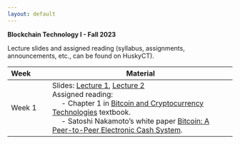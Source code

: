```yaml
---
layout: default
---
```


**Blockchain Technology I - Fall 2023**

Lecture slides and assigned reading (syllabus, assignments, announcements, etc., can be found on HuskyCT).

| Week&emsp;&emsp;| Material           |
|----------|--------------------|
| Week 1 | Slides: [Lecture 1](./lecture1.pdf), [Lecture 2](./lecture2.pdf) <br/> Assigned reading: <br/> &emsp; - Chapter 1 in [Bitcoin and Cryptocurrency Technologies](https://d28rh4a8wq0iu5.cloudfront.net/bitcointech/readings/princeton_bitcoin_book.pdf) textbook. <br/> &emsp; - Satoshi Nakamoto’s white paper [Bitcoin: A Peer-to-Peer Electronic Cash System](https://bitcoin.org/bitcoin.pdf). |